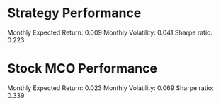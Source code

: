 # Strategy Performance
Monthly Expected Return: 0.009
Monthly Volatility: 0.041
Sharpe ratio: 0.223
# Stock MCO Performance
Monthly Expected Return: 0.023
Monthly Volatility: 0.069
Sharpe ratio: 0.339

